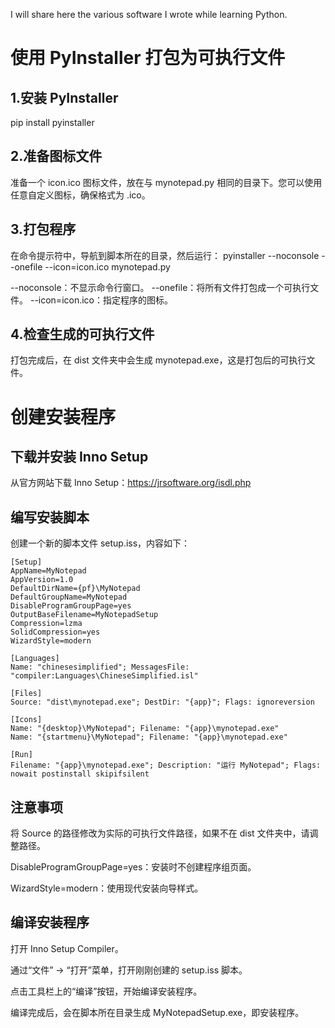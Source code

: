 I will share here the various software I wrote while learning Python.

# 使用 PyInstaller 打包为可执行文件

## 1.安装 PyInstaller
pip install pyinstaller

## 2.准备图标文件
准备一个 icon.ico 图标文件，放在与 mynotepad.py 相同的目录下。您可以使用任意自定义图标，确保格式为 .ico。

## 3.打包程序
在命令提示符中，导航到脚本所在的目录，然后运行：
pyinstaller --noconsole --onefile --icon=icon.ico mynotepad.py

--noconsole：不显示命令行窗口。
--onefile：将所有文件打包成一个可执行文件。
--icon=icon.ico：指定程序的图标。

## 4.检查生成的可执行文件

打包完成后，在 dist 文件夹中会生成 mynotepad.exe，这是打包后的可执行文件。

# 创建安装程序

## 下载并安装 Inno Setup

从官方网站下载 Inno Setup：https://jrsoftware.org/isdl.php

## 编写安装脚本

创建一个新的脚本文件 setup.iss，内容如下：

```
[Setup]
AppName=MyNotepad
AppVersion=1.0
DefaultDirName={pf}\MyNotepad
DefaultGroupName=MyNotepad
DisableProgramGroupPage=yes
OutputBaseFilename=MyNotepadSetup
Compression=lzma
SolidCompression=yes
WizardStyle=modern

[Languages]
Name: "chinesesimplified"; MessagesFile: "compiler:Languages\ChineseSimplified.isl"

[Files]
Source: "dist\mynotepad.exe"; DestDir: "{app}"; Flags: ignoreversion

[Icons]
Name: "{desktop}\MyNotepad"; Filename: "{app}\mynotepad.exe"
Name: "{startmenu}\MyNotepad"; Filename: "{app}\mynotepad.exe"

[Run]
Filename: "{app}\mynotepad.exe"; Description: "运行 MyNotepad"; Flags: nowait postinstall skipifsilent

```

## 注意事项
将 Source 的路径修改为实际的可执行文件路径，如果不在 dist 文件夹中，请调整路径。

DisableProgramGroupPage=yes：安装时不创建程序组页面。

WizardStyle=modern：使用现代安装向导样式。

## 编译安装程序
打开 Inno Setup Compiler。

通过“文件” -> “打开”菜单，打开刚刚创建的 setup.iss 脚本。

点击工具栏上的“编译”按钮，开始编译安装程序。

编译完成后，会在脚本所在目录生成 MyNotepadSetup.exe，即安装程序。

